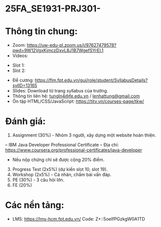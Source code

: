 # 25FA_SE1931-PRJ301-

# Thông tin chung:
- Zoom: https://uw-edu-pl.zoom.us/j/97627479578?pwd=9W12VgxKimczDxvL8J1B7WgefSYrEI.1
- Videos:
+ Slot 1:
+ Slot 2:
- Đề cương: https://flm.fpt.edu.vn/gui/role/student/SyllabusDetails?sylID=13165
- Slides: Download từ trang syllabus của trường.
- Thông tin liên hệ: tungln4@fe.edu.vn / lenhattung@gmail.com
- Ôn tập HTML/CSS/JavaScript: https://titv.vn/courses-page/tkw/

# Đánh giá:
1. Assignment (30%) - Nhóm 3 người, xây dựng một website hoàn thiện.
   
– IBM Java Developer Professional Certificate 
– Địa chỉ: https://www.coursera.org/professional-certificates/java-developer
- Nếu nộp chứng chỉ sẽ được cộng 20% điểm.
3. Progress Test (2x5%) (dự kiến slot 10, slot 19).
4. Workshop (2x5%) - Cá nhân, chấm bài vấn đáp.
5. PE (30%) - 3 câu hỏi lớn.
6. FE (20%)

# Các nền tảng:
- LMS: https://lms-hcm.fpt.edu.vn/
  Code: Z+::5oeIfPGzkgW0A1TD


  
  

